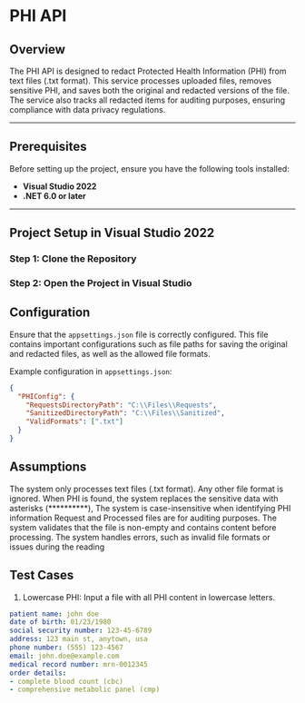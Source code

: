 # PHI API

## Overview

The PHI API is designed to redact Protected Health Information (PHI) from text files (.txt format). This service processes uploaded files, removes sensitive PHI, and saves both the original and redacted versions of the file. The service also tracks all redacted items for auditing purposes, ensuring compliance with data privacy regulations.

---

## Prerequisites

Before setting up the project, ensure you have the following tools installed:

- **Visual Studio 2022**
- **.NET 6.0 or later**
---

## Project Setup in Visual Studio 2022

### Step 1: Clone the Repository

### Step 2: Open the Project in Visual Studio

## Configuration

Ensure that the `appsettings.json` file is correctly configured. This file contains important configurations such as file paths for saving the original and redacted files, as well as the allowed file formats.

Example configuration in `appsettings.json`:

```json
{
  "PHIConfig": {
    "RequestsDirectoryPath": "C:\\Files\\Requests",
    "SanitizedDirectoryPath": "C:\\Files\\Sanitized",
    "ValidFormats": [".txt"]
  }
}
```

## Assumptions
The system only processes text files (.txt format). Any other file format is ignored.
When PHI is found, the system replaces the sensitive data with asterisks (**********),
The system is case-insensitive when identifying PHI information
Request and Processed files are for auditing purposes.
The system validates that the file is non-empty and contains content before processing.
The system handles errors, such as invalid file formats or issues during the reading

## Test Cases
1. Lowercase PHI: Input a file with all PHI content in lowercase letters.
```yaml
patient name: john doe
date of birth: 01/23/1980
social security number: 123-45-6789
address: 123 main st, anytown, usa
phone number: (555) 123-4567
email: john.doe@example.com
medical record number: mrn-0012345
order details:
- complete blood count (cbc)
- comprehensive metabolic panel (cmp)
```